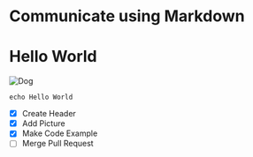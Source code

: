 # Communicate using Markdown

# Hello World

![Dog](https://www.pawlovetreats.com/cdn/shop/articles/pembroke-welsh-corgi-puppy_1000x.jpg?v=1628638716)

`echo Hello World`

- [x] Create Header
- [x] Add Picture
- [x] Make Code Example
- [ ] Merge Pull Request
